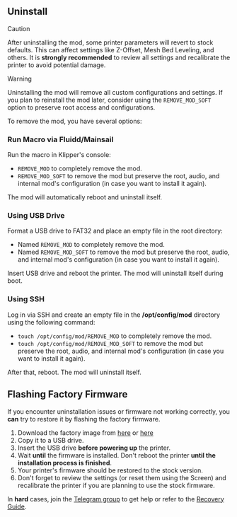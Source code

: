 ## Uninstall

> [!CAUTION]
> After uninstalling the mod, some printer parameters will revert to stock defaults. This can affect settings like Z-Offset, Mesh Bed Leveling, and others.
> It is **strongly recommended** to review all settings and recalibrate the printer to avoid potential damage.

> [!WARNING]
> Uninstalling the mod will remove all custom configurations and settings. If you plan to reinstall the mod later, consider using the `REMOVE_MOD_SOFT` option to preserve root access and configurations.


To remove the mod, you have several options:

### Run Macro via Fluidd/Mainsail

Run the macro in Klipper's console:  
- `REMOVE_MOD` to completely remove the mod.  
- `REMOVE_MOD_SOFT` to remove the mod but preserve the root, audio, and internal mod's configuration (in case you want to install it again).  

The mod will automatically reboot and uninstall itself.

### Using USB Drive

Format a USB drive to FAT32 and place an empty file in the root directory:  
- Named `REMOVE_MOD` to completely remove the mod.  
- Named `REMOVE_MOD_SOFT` to remove the mod but preserve the root, audio, and internal mod's configuration (in case you want to install it again).  

Insert USB drive and reboot the printer. The mod will uninstall itself during boot.

### Using SSH

Log in via SSH and create an empty file in the **/opt/config/mod** directory using the following command:  
- `touch /opt/config/mod/REMOVE_MOD` to completely remove the mod.  
- `touch /opt/config/mod/REMOVE_MOD_SOFT` to remove the mod but preserve the root, audio, and internal mod's configuration (in case you want to install it again).  
 
After that, reboot. The mod will uninstall itself.

## Flashing Factory Firmware  
If you encounter uninstallation issues or firmware not working correctly, you **can** try to restore it by flashing the factory firmware.  

1. Download the factory image from [here](https://github.com/DrA1ex/zmod_docs/tree/main/%D0%A0%D0%BE%D0%B4%D0%BD%D0%B0%D1%8F_%D0%BF%D1%80%D0%BE%D1%88%D0%B8%D0%B2%D0%BA%D0%B0) or [here](https://github.com/ghzserg/zmod/tree/main/%D0%A0%D0%BE%D0%B4%D0%BD%D0%B0%D1%8F_%D0%BF%D1%80%D0%BE%D1%88%D0%B8%D0%B2%D0%BA%D0%B0)
2. Copy it to a USB drive.  
3. Insert the USB drive **before powering up** the printer.  
4. Wait **until** the firmware is installed. Don't reboot the printer **until the installation process is finished**.  
5. Your printer's firmware should be restored to the stock version.  
6. Don't forget to review the settings (or reset them using the Screen) and recalibrate the printer if you are planning to use the stock firmware.  

In **hard** cases, join the [Telegram group](https://t.me/+ihE2Ry8kBNkwYzhi) to get help or refer to the [Recovery Guide](/docs/RECOVERY.md).  
